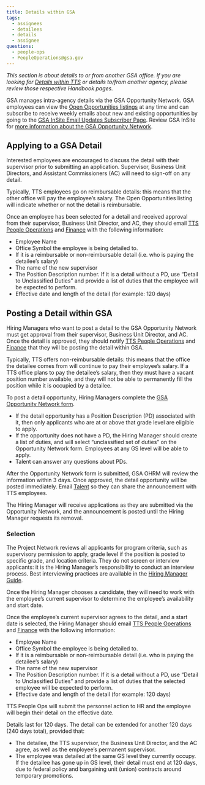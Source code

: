 ```yaml
---
title: Details within GSA
tags:
  - assignees
  - detailees
  - details
  - assignee
questions:
  - people-ops
  - PeopleOperations@gsa.gov
---
```


*This section is about details to or from another GSA office. If you are looking for [Details within TTS]({{site.baseurl}}/assignee-detail/) or details to/from another agency, please review those respective Handbook pages.*

GSA manages intra-agency details via the GSA Opportunity Network. GSA employees can view the [Open Opportunities listings](https://docs.google.com/spreadsheets/d/1tvUDjm9bV42kHF7M7C7ZqA1PnI5qICnI4WBqZOMvDbU/edit) at any time and can subscribe to receive weekly emails about new and existing opportunities by going to the [GSA InSite Email Updates Subscriber Page](https://public.govdelivery.com/accounts/USGSAIN/subscriber/topics). Review GSA InSite for [more information about the GSA Opportunity Network](https://insite.gsa.gov/employee-resources/training-and-development/opportunity-network).

## Applying to a GSA Detail

Interested employees are encouraged to discuss the detail with their supervisor prior to submitting an application. Supervisor, Business Unit Directors, and Assistant Commissioners (AC) will need to sign-off on any detail.

Typically, TTS employees go on reimbursable details: this means that the other office will pay the employee’s salary. The Open Opportunities listing will indicate whether or not the detail is reimbursable. 

Once an employee has been selected for a detail and received approval from their supervisor, Business Unit Director, and AC, they should email [TTS People Operations](mailto:TTS-PeopleOps@gsa.gov) and [Finance](mailto:18F-Finance-CS@gsa.gov) with the following information:
* Employee Name
* Office Symbol the employee is being detailed to.
* If it is a reimbursable or non-reimbursable detail (i.e. who is paying the detailee’s salary) 
* The name of the new supervisor
* The Position Description number. If it is a detail without a PD, use “Detail to Unclassified Duties” and provide a list of duties that the employee will be expected to perform.
* Effective date and length of the detail (for example: 120 days)

## Posting a Detail within GSA

Hiring Managers who want to post a detail to the GSA Opportunity Network must get approval from their supervisor, Business Unit Director, and AC.  Once the detail is approved, they should notify [TTS People Operations](mailto:TTS-PeopleOps@gsa.gov) and [Finance](mailto:18F-Finance-CS@gsa.gov) that they will be posting the detail within GSA. 

Typically, TTS offers non-reimbursable details: this means that the office the detailee comes from will continue to pay their employee’s salary. If a TTS office plans to pay the detailee’s salary, then they must have a vacant position number available, and they will not be able to permanently fill the position while it is occupied by a detailee.

To post a detail opportunity, Hiring Managers complete the [GSA Opportunity Network form](https://insite.gsa.gov/topics/training-and-development/opportunity-network/post-an-opportunity).
* If the detail opportunity has a Position Description (PD) associated with it, then only applicants who are at or above that grade level are eligible to apply. 
* If the opportunity does not have a PD, the Hiring Manager should create a list of duties, and will select “unclassified set of duties” on the Opportunity Network form. Employees at any GS level will be able to apply.
* Talent can answer any questions about PDs.

After the Opportunity Network form is submitted, GSA OHRM will review the information within 3 days. Once approved, the detail opportunity will be posted immediately. Email [Talent](mailto:jointts@gsa.gov) so they can share the announcement with TTS employees.

The Hiring Manager will receive applications as they are submitted via the Opportunity Network, and the announcement is posted until the Hiring Manager requests its removal.

### Selection

The Project Network reviews all applicants for program criteria, such as supervisory permission to apply, grade level if the position is posted to specific grade, and location criteria. They do not screen or interview applicants: it is the Hiring Manager’s responsibility to conduct an interview process. Best interviewing practices are available in the [Hiring Manager Guide](https://docs.google.com/document/d/1HDZYwc8E5_WepNvj55sqa3gc3W1NkHpd_110mSyD6RQ/edit#).

Once the Hiring Manager chooses a candidate, they will need to work with the employee’s current supervisor to determine the employee’s availability and start date.

Once the employee’s current supervisor agrees to the detail, and a start date is selected, the Hiring Manager should email [TTS People Operations](mailto:TTS-PeopleOps@gsa.gov) and [Finance](mailto:18F-Finance-CS@gsa.gov) with the following information:
* Employee Name
* Office Symbol the employee is being detailed to.
* If it is a reimbursable or non-reimbursable detail (i.e. who is paying the detailee’s salary) 
* The name of the new supervisor
* The Position Description number. If it is a detail without a PD, use “Detail to Unclassified Duties” and provide a list of duties that the selected employee will be expected to perform.
* Effective date and length of the detail (for example: 120 days)

TTS People Ops will submit the personnel action to HR and the employee will begin their detail on the effective date.

Details last for 120 days. The detail can be extended for another 120 days (240 days total), provided that:
* The detailee, the TTS supervisor, the  Business Unit Director, and the AC agree, as well as the employee’s permanent supervisor.
* The employee was detailed at the same GS level they currently occupy. If the detailee has gone up in GS level, their detail must end at 120 days, due to federal policy and bargaining unit (union) contracts around temporary promotions.
